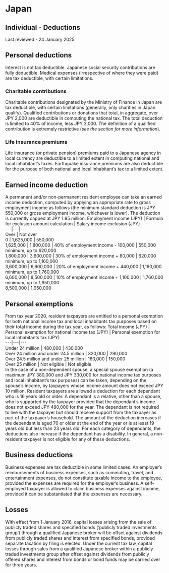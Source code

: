 # Japan
## Individual - Deductions
Last reviewed - 24 January 2025
## Personal deductions
Interest is not tax deductible. Japanese social security contributions are fully deductible. Medical expenses (irrespective of where they were paid) are tax deductible, with certain limitations.
### Charitable contributions
Charitable contributions designated by the Ministry of Finance in Japan are tax deductible, with certain limitations (generally, only charities in Japan qualify). Qualified contributions or donations that total, in aggregate, over JPY 2,000 are deductible in computing the national tax. The total deduction is limited to 40% of income, less JPY 2,000. The definition of a qualified contribution is extremely restrictive (_see the section for more information_).
### Life insurance premiums
Life insurance (or private pension) premiums paid to a Japanese agency in local currency are deductible to a limited extent in computing national and local inhabitant’s taxes.
Earthquake insurance premiums are also deductible for the purpose of both national and local inhabitant’s tax to a limited extent.
## Earned income deduction
A permanent and/or non-permanent resident employee can take an earned income deduction, computed by applying an appropriate rate to gross employment income as follows (the minimum standard deduction is JPY 550,000 or gross employment income, whichever is lower). The deduction is currently capped at JPY 1.95 million.
Employment income (JPY) | Formula for exclusion amount calculation | Salary income exclusion (JPY)  
---|---|---  
Over | Not over  
0 | 1,625,000 | 550,000  
1,625,000 | 1,800,000 | 40% of employment income - 100,000 | 550,000 minimum, up to 620,000  
1,800,000 | 3,600,000 | 30% of employment income + 80,000 | 620,000 minimum, up to 1,160,000  
3,600,000 | 6,600,000 | 20% of employment income + 440,000 | 1,160,000 minimum, up to 1,760,000  
6,600,000 | 8,500,000 | 10% of employment income + 1,100,000 | 1,760,000 minimum, up to 1,950,000  
8,500,000 | 1,950,000  
## Personal exemptions
From tax year 2020, resident taxpayers are entitled to a personal exemption for both national income tax and local inhabitants tax purposes based on their total income during the tax year, as follows:
Total income (JPY) | Personal exemption for national income tax (JPY) | Personal exemption for local inhabitants tax (JPY)  
---|---|---  
Under 24 million | 480,000 | 430,000  
Over 24 million and under 24.5 million | 320,000 | 290,000  
Over 24.5 million and under 25 million | 160,000 | 150,000  
Over 25 million | Not eligible | Not eligible  
In the case of a non-dependent spouse, a special spouse exemption (a maximum JPY 380,000 and JPY 330,000 for national income tax purposes and local inhabitant’s tax purposes) can be taken, depending on the spouse’s income, by taxpayers whose income amount does not exceed JPY 10 million.
Resident taxpayers are allowed a deduction for each dependant who is 16 years old or older. A dependant is a relative, other than a spouse, who is supported by the taxpayer provided that the dependant’s income does not exceed JPY 480,000 for the year. The dependant is not required to live with the taxpayer but should receive support from the taxpayer as part of the taxpayer’s household. The amount of the deduction increases if the dependant is aged 70 or older at the end of the year or is at least 19 years old but less than 23 years old. For each category of dependants, the deductions also increase if the dependant has a disability.
In general, a non-resident taxpayer is not eligible for any of these deductions.
## Business deductions
Business expenses are tax deductible in some limited cases. An employer’s reimbursements of business expenses, such as commuting, travel, and entertainment expenses, do not constitute taxable income to the employee, provided the expenses are required for the employer’s business.
A self-employed taxpayer is allowed to claim business expenses against income, provided it can be substantiated that the expenses are necessary.
## Losses
With effect from 1 January 2016, capital losses arising from the sale of publicly traded shares and specified bonds (‘publicly traded investments group’) through a qualified Japanese broker will be offset against dividends from publicly traded shares and interest from specified bonds, provided separate taxation by filing is elected.
Under the current tax law, capital losses through sales from a qualified Japanese broker within a publicly traded investments group after offset against dividends from publicly offered shares and interest from bonds or bond funds may be carried over for three years.
